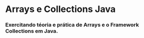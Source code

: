# Arrays e Collections  Java

### Exercitando téoria e prática de Arrays e o Framework Collections em Java.
